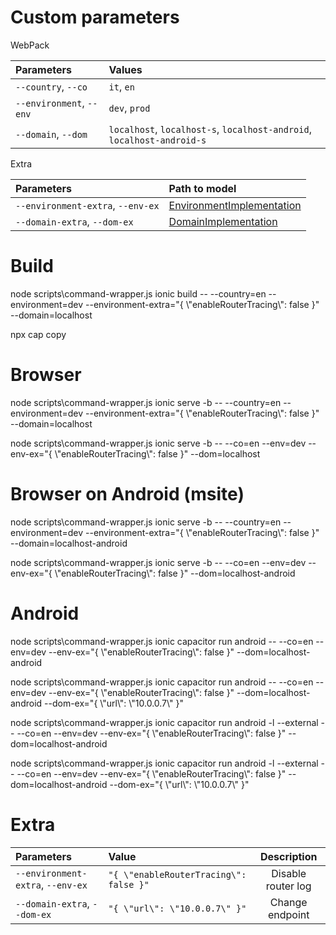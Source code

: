 # Custom parameters

WebPack

| Parameters               | Values                                                                 |
|:-------------------------|:-----------------------------------------------------------------------|
| `--country`, `--co`      | `it`, `en`                                                             |
| `--environment`, `--env` | `dev`, `prod`                                                          |
| `--domain`, `--dom`      | `localhost`, `localhost-s`, `localhost-android`, `localhost-android-s` |


Extra

| Parameters                        | Path to model                                                                                         |
|:----------------------------------|:------------------------------------------------------------------------------------------------------|
| `--environment-extra`, `--env-ex` | [EnvironmentImplementation](../src/environments/common/implementations/environment.implementation.ts) |
| `--domain-extra`, `--dom-ex`      | [DomainImplementation](../src/domains/common/implementations/domains.implementation.ts)               |


# Build

node scripts\command-wrapper.js ionic build -- --country=en --environment=dev --environment-extra="{ \\"enableRouterTracing\\": false }" --domain=localhost

npx cap copy

# Browser

node scripts\command-wrapper.js ionic serve -b -- --country=en --environment=dev --environment-extra="{ \\"enableRouterTracing\\": false }" --domain=localhost

node scripts\command-wrapper.js ionic serve -b -- --co=en --env=dev --env-ex="{ \\"enableRouterTracing\\": false }" --dom=localhost

# Browser on Android (msite)

node scripts\command-wrapper.js ionic serve -b -- --country=en --environment=dev --environment-extra="{ \\"enableRouterTracing\\": false }" --domain=localhost-android

node scripts\command-wrapper.js ionic serve -b -- --co=en --env=dev --env-ex="{ \\"enableRouterTracing\\": false }" --dom=localhost-android

# Android

node scripts\command-wrapper.js ionic capacitor run android -- --co=en --env=dev --env-ex="{ \\"enableRouterTracing\\": false }" --dom=localhost-android

node scripts\command-wrapper.js ionic capacitor run android -- --co=en --env=dev --env-ex="{ \\"enableRouterTracing\\": false }" --dom=localhost-android --dom-ex="{ \\"url\\": \\"10.0.0.7\\" }"

node scripts\command-wrapper.js ionic capacitor run android -l --external -- --co=en --env=dev --env-ex="{ \\"enableRouterTracing\\": false }" --dom=localhost-android

node scripts\command-wrapper.js ionic capacitor run android -l --external -- --co=en --env=dev --env-ex="{ \\"enableRouterTracing\\": false }" --dom=localhost-android --dom-ex="{ \\"url\\": \\"10.0.0.7\\" }"

# Extra

| Parameters                        | Value                                  | Description        |
|:----------------------------------|:---------------------------------------|:------------------:|
| `--environment-extra`, `--env-ex` | `"{ \"enableRouterTracing\": false }"` | Disable router log |
| `--domain-extra`, `--dom-ex`      | `"{ \"url\": \"10.0.0.7\" }"`          | Change endpoint    |

